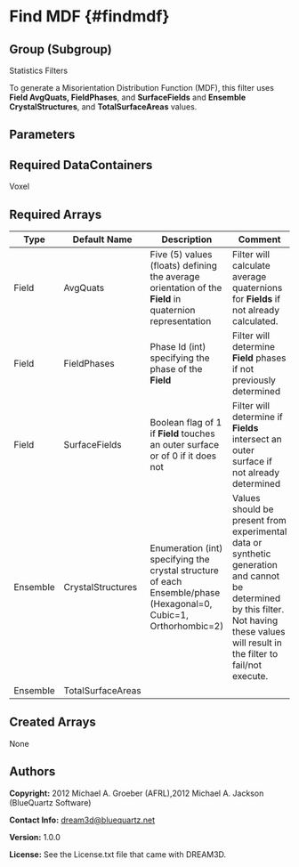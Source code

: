 Find MDF {#findmdf}
======

## Group (Subgroup) ##
Statistics Filters


To generate a Misorientation Distribution Function (MDF), this filter uses __Field AvgQuats, FieldPhases__, and __SurfaceFields__ and __Ensemble CrystalStructures__, and __TotalSurfaceAreas__ values.


## Parameters ##

## Required DataContainers ##
Voxel

## Required Arrays ##

| Type | Default Name | Description | Comment |
|------|--------------|-------------|---------|
| Field | AvgQuats | Five (5) values (floats) defining the average orientation of the **Field** in quaternion representation | Filter will calculate average quaternions for **Fields** if not already calculated. |
| Field | FieldPhases | Phase Id (int) specifying the phase of the **Field** | Filter will determine **Field** phases if not previously determined |
| Field | SurfaceFields | Boolean flag of 1 if **Field** touches an outer surface or of 0 if it does not | Filter will determine if **Fields** intersect an outer surface if not already determined |
| Ensemble | CrystalStructures | Enumeration (int) specifying the crystal structure of each Ensemble/phase (Hexagonal=0, Cubic=1, Orthorhombic=2) | Values should be present from experimental data or synthetic generation and cannot be determined by this filter. Not having these values will result in the filter to fail/not execute. |
| Ensemble | TotalSurfaceAreas |  |

## Created Arrays ##
None

## Authors ##

**Copyright:** 2012 Michael A. Groeber (AFRL),2012 Michael A. Jackson (BlueQuartz Software)

**Contact Info:** dream3d@bluequartz.net

**Version:** 1.0.0

**License:**  See the License.txt file that came with DREAM3D.



